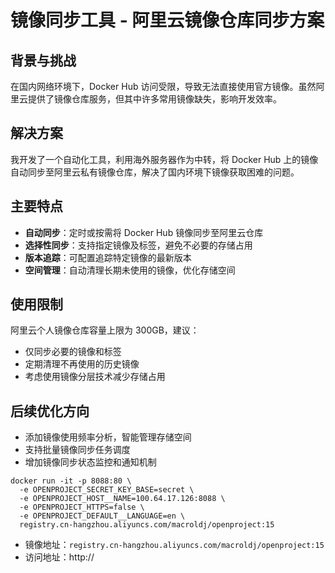 # 镜像同步工具 - 阿里云镜像仓库同步方案

## 背景与挑战

在国内网络环境下，Docker Hub 访问受限，导致无法直接使用官方镜像。虽然阿里云提供了镜像仓库服务，但其中许多常用镜像缺失，影响开发效率。

## 解决方案

我开发了一个自动化工具，利用海外服务器作为中转，将 Docker Hub 上的镜像自动同步至阿里云私有镜像仓库，解决了国内环境下镜像获取困难的问题。

## 主要特点

- **自动同步**：定时或按需将 Docker Hub 镜像同步至阿里云仓库
- **选择性同步**：支持指定镜像及标签，避免不必要的存储占用
- **版本追踪**：可配置追踪特定镜像的最新版本
- **空间管理**：自动清理长期未使用的镜像，优化存储空间

## 使用限制

阿里云个人镜像仓库容量上限为 300GB，建议：
- 仅同步必要的镜像和标签
- 定期清理不再使用的历史镜像
- 考虑使用镜像分层技术减少存储占用

## 后续优化方向

- 添加镜像使用频率分析，智能管理存储空间
- 支持批量镜像同步任务调度
- 增加镜像同步状态监控和通知机制

```shell
docker run -it -p 8088:80 \
  -e OPENPROJECT_SECRET_KEY_BASE=secret \
  -e OPENPROJECT_HOST__NAME=100.64.17.126:8088 \
  -e OPENPROJECT_HTTPS=false \
  -e OPENPROJECT_DEFAULT__LANGUAGE=en \
  registry.cn-hangzhou.aliyuncs.com/macroldj/openproject:15
```

- 镜像地址：`registry.cn-hangzhou.aliyuncs.com/macroldj/openproject:15`
- 访问地址：http://